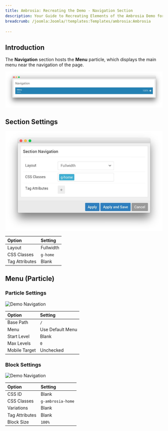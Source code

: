```yaml
---
title: Ambrosia: Recreating the Demo - Navigation Section
description: Your Guide to Recreating Elements of the Ambrosia Demo for Joomla
breadcrumb: /joomla:Joomla/!templates:Templates/ambrosia:Ambrosia

---
```


## Introduction

The **Navigation** section hosts the **Menu** particle, which displays the main menu near the navigation of the page.

![](assets/home_navigation.jpeg)

## Section Settings

![](assets/demo_navigation_settings.jpeg)

| Option          | Setting   |
| :-----         | :-----    |
| Layout         | Fullwidth |
| CSS Classes    | `g-home`  |
| Tag Attributes | Blank     |

## Menu (Particle)

### Particle Settings

![Demo Navigation](demo_navigation_1.jpeg)

| Option        | Setting          |
| :-----        | :-----           |
| Base Path     | `/`              |
| Menu          | Use Default Menu |
| Start Level   | Blank            |
| Max Levels    | `0`              |
| Mobile Target | Unchecked        |

### Block Settings

![Demo Navigation](demo_navigation_2.jpeg)

| Option          | Setting           |
| :-----         | :-----            |
| CSS ID         | Blank             |
| CSS Classes    | `g-ambrosia-home` |
| Variations     | Blank             |
| Tag Attributes | Blank             |
| Block Size     | `100%`            |
